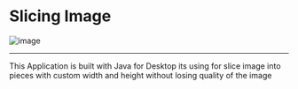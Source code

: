 # Slicing Image
![image](https://github.com/Noob-programmer155/Slicing-Image/assets/68941228/d6dfd4b2-14da-4780-aa04-306259674da6)

----------------------------------------------------------------------------------------
This Application is built with Java for Desktop
its using for slice image into pieces with custom width and height without losing quality 
of the image
